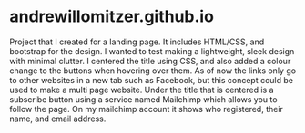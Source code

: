 # andrewillomitzer.github.io

Project that I created for a landing page. It includes HTML/CSS, and bootstrap for the design. I wanted to test making a lightweight, sleek design with minimal clutter.
I centered the title using CSS, and also added a colour change to the buttons when hovering over them. As of now the links only go to other websites in a new tab such as Facebook, but this concept could be used to make a multi page website.
Under the title that is centered is a subscribe button using a service named Mailchimp which allows you to follow the page. On my mailchimp account it shows who registered, their name, and email address. 

